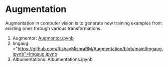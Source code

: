 # Augmentation

Augmentation in computer vision is to generate new training examples from existing ones through various transformations.

1. Augmentor: <a href="">Augmentor.ipynb</a>
2. Imgaug: <"https://github.com/RishavMishraRM/Augmentation/blob/main/Imgaug.ipynb">Imgaug.ipynb
3. Albumentations: Albumentations.ipynb

